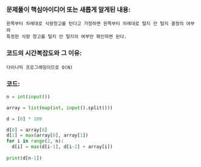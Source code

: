 ### 문제풀이 핵심아이디어 또는 새롭게 알게된 내용: 
    왼쪽부터 차례대로 식량창고를 턴다고 가정하면 왼쪽부터 차례대로 털지 안 털지 결정의 여부와  
    특정한 식량 창고를 털지 안 털지의 여부만 확인하면 된다.
    
### 코드의 시간복잡도와 그 이유:
    다이나믹 프로그래밍이므로 O(N)

### 코드:
```python
n = int(input())

array = list(map(int, input().split()))

d = [0] * 100

d[0] = array[0]
d[1] = max(array[0], array[1])
for i in range(2, n):
  d[i] = max(d[i-1], d[i-2] + array[i])
  
print(d[n-1])
```

